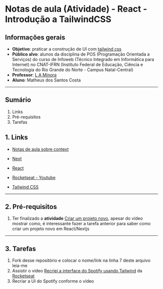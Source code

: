 # Notas de aula (Atividade) - React - Introdução a TailwindCSS

## Informações gerais
- **Objetivo**: praticar a construção de UI com [tailwind css](https://tailwindcss.com/)
- **Público alvo**: alunos da disciplina de POS (Programação Orientada a Serviços) do curso de Infoweb (Técnico Integrado em Informática para Internet) no CNAT-IFRN (Instituto Federal de Educação, Ciência e Tecnologia do Rio Grande do Norte - Campus Natal-Central)
- **Professor**: [L A Minora](https://github.com/leonardo-minora/)
- **Aluno**: Matheus dos Santos Costa

---
## Sumário

1. Links
2. Pré-requisitos
3. Tarefas

## 1. Links

- [Notas de aula sobre context](https://github.com/infoweb-pos/2025-pos-react-compartilhando-dados-entre-componentes-exemplo-context)

- [Next](https://nextjs.org/docs)
- [React](https://react.dev/learn)
- [Rocketseat - Youtube](https://www.youtube.com/rocketseat)
- [Tailwind CSS](https://tailwindcss.com/)
---

## 2. Pré-requisitos

1. Ter finalizado a **atividade** [Criar um projeto novo](https://github.com/infoweb-pos/2025-pos-01-react-criar-projeto), apesar do vídeo mostrar como, é interessante fazer a tarefa anterior para saber como criar um projeto novo em React/Nextjs

---

## 3. Tarefas

1. Fork desse repositório e colocar o nome/link na linha 7 deste arquivo leia-me
2. Assistir o vídeo [Recriei a interface do Spotify usando Tailwind](https://youtu.be/YVI-q3idGiM?si=EYAilRJhHMNzi1Os) da [Rocketseat](https://www.youtube.com/rocketseat)
3. Recriar a UI do Spotify conforme o vídeo
